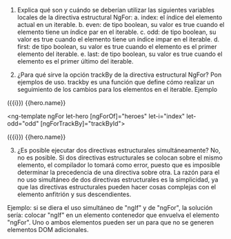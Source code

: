 1. Explica qué son y cuándo se deberían utilizar las siguientes variables locales de la directiva estructural NgFor:
    a. index: el índice del elemento actual en un iterable.
    b. even: de tipo boolean, su valor es true cuando el elemento tiene un índice par en el iterable.
    c. odd: de tipo boolean, su valor es true cuando el elemento tiene un índice impar en el iterable.
    d. first: de tipo boolean, su valor es true cuando el elemento es el primer elemento del iterable.
    e. last: de tipo boolean, su valor es true cuando el elemento es el primer último del iterable.

2. ¿Para qué sirve la opción trackBy de la directiva estructural NgFor? Pon ejemplos de uso.
trackby es una función que define cómo realizar un seguimiento de los cambios para los elementos en el iterable.
Ejemplo
<div
  *ngFor="let hero of heroes; let i=index; let odd=odd; trackBy: trackById"
  [class.odd]="odd">
  ({{i}}) {{hero.name}}
</div>

<ng-template ngFor let-hero [ngForOf]="heroes"
  let-i="index" let-odd="odd" [ngForTrackBy]="trackById">
  <div [class.odd]="odd">
    ({{i}}) {{hero.name}}
  </div>
</ng-template>

3. ¿Es posible ejecutar dos directivas estructurales simultáneamente?
No, no es posible. Si dos directivas estructurales se colocan sobre el mismo elemento, el compilador lo tomará como error, puesto que es imposible determinar la precedencia de una directiva sobre otra.
La razón para el no uso simultáneo de dos directivas estructurales es la simplicidad, ya que las directivas estructurales pueden hacer cosas complejas con el elemento anfitrión y sus descendientes.

Ejemplo: si se diera el uso simultáneo de "ngIf" y de "ngFor", la solución sería: colocar "ngIf" en un elemento contenedor que envuelva el elemento "ngFor". Uno o ambos elementos pueden ser un <ng-container> para que no se generen elementos DOM adicionales.
